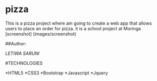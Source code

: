 # pizza
This is a pizza project where am going to create a web app that allows users to place an order for pizza. it is a school project at Moringa
[screenshot] (images/screenshot)

##Author:

*LETIWA SARUNI*

#TECHNOLOGIES

*HTML5
*CSS3
*Bootstrap
*Javascript
*Jquery
